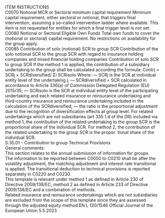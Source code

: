  
ITEM  INSTRUCTIONS  
C0070  Notional MCR or 
Sectoral minimum 
capital requirement  Minimum capital requirement, either sectoral or notional, that triggers final intervention, 
assuming a so–called intervention ladder where available. 
This item is not requested for entities for which a final trigger level is not set.  
C0080  Notional or Sectoral 
Eligible Own Funds  Total own funds to cover the (notional or sectoral) capital requirement. No restrictions on 
availability for the group apply.  
C0085  Contribution of solo 
(notional) SCR to group 
SCR  Contribution of the solo notional SCR to the group SCR with regard to insurance holding 
companies and mixed financial holding companies 
Contribution of solo SCR to group SCR 
If the method 1 is applied, the contribution of a subsidiary undertaking to the group shall be 
calculated according the formula: 
Contrj = SCRj × SCRdiversified/ Σi SCRisolo 
Where: 
— SCRj is the SCR at individual entity level of the undertaking j; 
— SCRdiversified = SCR calculated in accordance to Article 336(a) of Commission 
Delegated Regulation (EU) 2015/35; 
— SCRisolo is the SCR at individual entity level of the participating undertaking and each 
related insurance or 
reinsurance undertaking and third-country insurance and reinsurance undertaking included in 
the calculation of the SCRdiversified; 
— the ratio is the proportional adjustment due to the recognition of diversification effects at 
group level. 
For related undertakings which are not subsidiaries (art 335 1.d of the DR) included via 
method 1, the contribution of the related undertaking to the group SCR is the proportional 
share of the individual SCR. 
For method 2, the contribution of the related undertaking to the group SCR is the propor ­
tional share of the individual SCR.  
S.35.01 – Contribution to group Technical Provisions  
General comments:  
This section relates to the annual submission of information for groups.  
The information to be reported between C0050 to C0210 shall be after the volatility adjustment, the matching 
adjustment and interest rate transitional is applied. The transitional deduction to technical provisions is reported 
separately in C0220 and C0230.  
This template is relevant under method 1 as defined in Article 230 of Directive 2009/138/EC, method 2 as defined in 
Article 233 of Directive 2009/138/EC and a combination of methods.  
Related insurance and reinsurance undertakings which are not subsidiaries are excluded from the scope of this template 
since they are assessed through the adjusted equity method.EN  L 120/1546 Official Journal of the European Union 5.5.2023